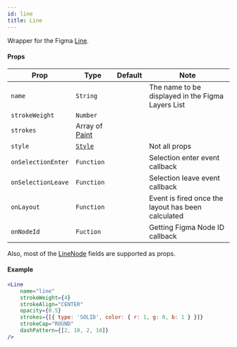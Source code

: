 ```yaml
---
id: line
title: Line
---
```


Wrapper for the Figma [Line](https://www.figma.com/plugin-docs/api/LineNode/).

#### Props

| Prop       | Type     | Default | Note                                              |
| ---------- | -------- | ------- | ------------------------------------------------- |
| `name`     | `String` |         | The name to be displayed in the Figma Layers List |
| `strokeWeight` | `Number` |         |  |
| `strokes` | Array of [Paint](https://www.figma.com/plugin-docs/api/Paint/) |         |  |
| `style`    | [`Style`](/docs/styling)   |         | Not all props                                                 |
| `onSelectionEnter` | `Function` |  | Selection enter event callback  |
| `onSelectionLeave` | `Function` |  | Selection leave event callback  |
| `onLayout` | `Function` |  | Event is fired once the layout has been calculated  |
| `onNodeId` | `Fuction` | | Getting Figma Node ID callback |  

Also, most of the [LineNode](https://www.figma.com/plugin-docs/api/LineNode/) fields are supported as props.

#### Example

```jsx
<Line
    name="line"
    strokeWeight={4}
    strokeAlign="CENTER"
    opacity={0.5}
    strokes={[{ type: 'SOLID', color: { r: 1, g: 0, b: 1 } }]}
    strokeCap="ROUND"
    dashPattern={[2, 10, 2, 10]}
/>
```
